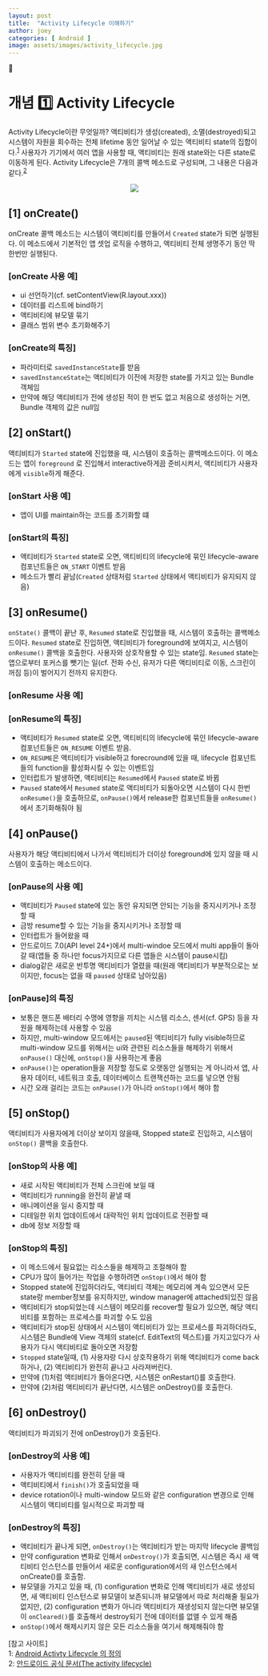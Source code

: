 ```yaml
---
layout: post
title:  "Activity Lifecycle 이해하기"
author: joey
categories: [ Android ]
image: assets/images/activity_lifecycle.jpg
---
```

🤖  
# 개념 1️⃣ Activity Lifecycle  

  
Activity Lifecycle이란 무엇일까? 액티비티가 생성(created), 소멸(destroyed)되고 시스템이 자원을 회수하는 전체 lifetime 동안 일어날 수 있는 액티비티 state의 집합이다.<sup>[1](#footnote_1)</sup>  사용자가 기기에서 여러 앱을 사용할 때, 액티비티는 원래 state와는 다른 state로 이동하게 된다. Activity Lifecycle은 7개의 콜백 메소드로 구성되며, 그 내용은 다음과 같다.<sup>[2](#footnote_2)</sup> 

<p align="center"><img src="/assets/images/al_1.png"></p>

## [1] onCreate() 
onCreate 콜백 메소드는 시스템이 액티비티를 만들어서 ```Created``` state가 되면 실행된다. 이 메소드에서 기본적인 앱 셋업 로직을 수행하고, 액티비티 전체 생명주기 동안 딱 한번만 실행된다. 

### [onCreate 사용 예]
- ui 선언하기(cf. setContentView(R.layout.xxx))  
- 데이터를 리스트에 bind하기  
- 액티비티에 뷰모델 묶기  
- 클래스 범위 변수 초기화해주기  

### [onCreate의 특징]
- 파라미터로 ```savedInstanceState```를 받음  
- ```savedInstanceState```는 액티비티가 이전에 저장한 state를 가지고 있는 Bundle 객체임   
- 만약에 해당 액티비티가 전에 생성된 적이 한 번도 없고 처음으로 생성하는 거면, Bundle 객체의 값은 null임  

## [2] onStart()
액티비티가 ```Started``` state에 진입했을 때, 시스템이 호출하는 콜백메소드이다. 이 메소드는  앱이 ```foreground``` 로 진입해서 interactive하게끔 준비시켜서, 액티비티가 사용자에게 ```visible```하게 해준다.

### [onStart 사용 예]
- 앱이 UI를 maintain하는 코드를 초기화할 떄 

### [onStart의 특징]
- 액티비티가 ```Started``` state로 오면, 액티비티의 lifecycle에 묶인 lifecycle-aware 컴포넌트들은 ```ON_START``` 이벤트 받음
- 메소드가 빨리 끝남(```Created``` 상태처럼 ```Started``` 상태에서 액티비티가 유지되지 않음)  

## [3] onResume()  
```onState()``` 콜백이 끝난 후, ```Resumed``` state로 진입했을 때, 시스템이 호출하는 콜백메소드이다. ```Resumed``` state로 진입하면, 액티비티가 foreground에 보여지고, 시스템이 ```onResume()``` 콜백을 호출한다. 사용자와 상호작용할 수 있는 state임. ```Resumed``` state는 앱으로부터 포커스를 뺏기는 일(cf. 전화 수신, 유저가 다른 액티비티로 이동, 스크린이 꺼짐 등)이 벌어지기 전까지 유지한다.

### [onResume 사용 예]

### [onResume의 특징]
- 액티비티가 ```Resumed``` state로 오면, 액티비티의 lifecycle에 묶인 lifecycle-aware 컴포넌트들은 ```ON_RESUME``` 이벤트 받음. 
- ```ON_RESUME```은 액티비티가 visible하고 forecround에 있을 때, lifecycle 컴포넌트들의 function을 활성화시킬 수 있는 이벤트임
- 인터럽트가 발생하면, 액티비티는 ```Resumed```에서 ```Paused``` state로 바뀜
- ```Paused``` state에서 ```Resumed``` state로 액티비티가 되돌아오면 시스템이 다시 한번 ```onResume()```을 호출하므로, ```onPause()```에서 release한 컴포넌트들을 ```onResume()```에서 초기화해줘야 됨

## [4] onPause()
사용자가 해당 액티비티에서 나가서 액티비티가 더이상 foreground에 있지 않을 때 시스템이 호출하는 메소드이다. 

### [onPause의 사용 예]
- 액티비티가 ```Paused``` state에 있는 동안 유지되면 안되는 기능을 중지시키거나 조정할 때
- 금방 resume할 수 있는 기능을 중지시키거나 조정할 때 
- 인터럽트가 들어왔을 때
- 안드로이드 7.0(API level 24+)에서 multi-windoe 모드에서 multi app들이 돌아갈 때(앱들 중 하나만 focus가지므로 다른 앱들은 시스템이 pause시킴)
- dialog같은 새로운 반투명 액티비티가 열렸을 때(원래 액티비티가 부분적으로는 보이지만, focus는 없을 때 ```paused``` 상태로 남아있음)

### [onPause]의 특징  
 - 보통은 핸드폰 배터리 수명에 영향을 끼치는 시스템 리소스, 센서(cf. GPS) 등을 자원을 해제하는데 사용할 수 있음
 - 하지만, multi-window 모드에서는 ```paused```된 액티비티가 fully visible하므로 multi-window 모드를 위해서는 ui와 관련된 리소스들을 해제하기 위해서 ```onPause()``` 대신에, ```onStop()```을 사용하는게 좋음
 - ```onPause()```는 operation들을 저장할 정도로 오랫동안 실행되는 게 아니라서 앱, 사용자 데이터, 네트워크 호출, 데이터베이스 트랜잭션하는 코드를 넣으면 안됨
 - 시간 오래 걸리는 코드는 ```onPause()```가 아니라 ```onStop()```에서 해야 함
 
## [5] onStop()   
액티비티가 사용자에게 더이상 보이지 않을때, Stopped state로 진입하고, 시스템이 ```onStop()``` 콜백을 호출한다. 
 
### [onStop의 사용 예]
 - 새로 시작된 액티비티가 전체 스크린에 보일 때 
 - 액티비티가 running을 완전히 끝낼 때 
 - 애니메이션을 일시 중지할 때
 - 디테일한 위치 업데이트에서 대략적인 위치 업데이트로 전환할 때
 - db에 정보 저장할 때
 
### [onStop의 특징]
  - 이 메소드에서 필요없는 리소스들을 해제하고 조절해야 함
  - CPU가 많이 들어가는 작업을 수행하려면 ```onStop()```에서 해야 함
  - Stopped state에 진입하더라도, 액티비티 객체는 메모리에 계속 있으면서 모든 state랑 member정보를 유지하지만, window manager에 attached되있진 않음 
  - 액티비티가 stop되었는데 시스템이 메모리를 recover할 필요가 있으면, 해당 액티비티를 포함하는 프로세스를 파괴할 수도 있음
  - 액티비티가 stop된 상태에서 시스템이 액티비티가 있는 프로세스를 파괴하더라도, 시스템은 Bundle에 View 객체의 state(cf. EditText의 텍스트)를 가지고있다가 사용자가 다시 액티비티로 돌아오면 저장함 
  - ```Stopped``` state일때, (1) 사용자랑 다시 상호작용하기 위해 액티비티가 come back하거나, (2) 액티비티가 완전히 끝나고 사라져버린다.
  - 만약에 (1)처럼 액티비티가 돌아온다면, 시스템은 onRestart()를 호출한다.
  - 만약에 (2)처럼 액티비티가 끝난다면, 시스템은 onDestroy()를 호출한다. 
  
## [6] onDestroy()
  액티비티가 파괴되기 전에 onDestroy()가 호출된다.
  
### [onDestroy의 사용 예]
   - 사용자가 액티비티를 완전히 닫을 때
   - 액티비티에서 ```finish()```가 호출되었을 때
   - device rotation이나 multi-window 모드와 같은 configuration 변경으로 인해 시스템이 액티비티를 일시적으로 파괴할 때
   
### [onDestroy의 특징]
   - 액티비티가 끝나게 되면, ```onDestroy()```는 액티비티가 받는 마지막 lifecycle 콜백임
   - 만약 configuration 변화로 인해서 ```onDestroy()```가 호출되면, 시스템은 즉시 새 액티비티 인스턴스를 만들어서 새로운 configuration에서의 새 인스턴스에서 onCreate()를 호출함.
   - 뷰모델을 가지고 있을 때, (1) configuration 변화로 인해 액티비티가 새로 생성되면, 새 액티비티 인스턴스로 뷰모델이 보존되니까 뷰모델에서 따로 처리해줄 필요가 없지만, (2) configuration 변화가 아니라 액티비티가 재생성되지 않는다면 뷰모델이 ```onCleared()```를 호출해서 destroy되기 전에 데이터를 없앨 수 있게 해줌
   - ```onStop()```에서 해제시키지 않은 모든 리소스들을 여기서 해제해줘야 함
  

 

[참고 사이트]  
<a name="footnote_1">1</a>: [Android Activty Lifecycle 의 정의](https://google-developer-training.github.io/android-developer-fundamentals-course-concepts-v2/unit-1-get-started/lesson-2-activities-and-intents/2-2-c-activity-lifecycle-and-state/2-2-c-activity-lifecycle-and-state.html)  
<a name="footnote_2">2</a>: [안드로이드 공식 문서(The activity lifecycle)](https://developer.android.com/guide/components/activities/activity-lifecycle)  



